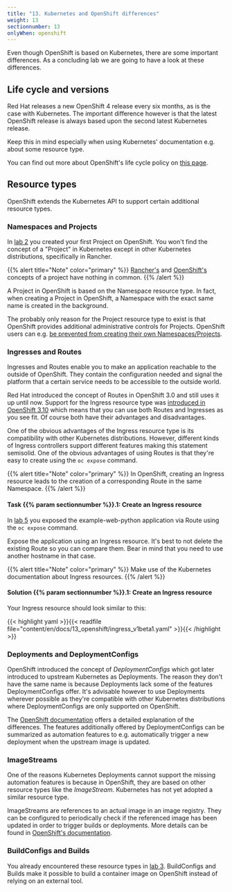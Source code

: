 ```yaml
---
title: "13. Kubernetes and OpenShift differences"
weight: 13
sectionnumber: 13
onlyWhen: openshift
---
```


Even though OpenShift is based on Kubernetes, there are some important differences.
As a concluding lab we are going to have a look at these differences.


## Life cycle and versions

Red Hat releases a new OpenShift 4 release every six months, as is the case with Kubernetes.
The important difference however is that the latest OpenShift release is always based upon the second latest Kubernetes release.

Keep this in mind especially when using Kubernetes' documentation e.g. about some resource type.

You can find out more about OpenShift's life cycle policy on [this page](https://access.redhat.com/support/policy/updates/openshift/).


## Resource types

OpenShift extends the Kubernetes API to support certain additional resource types.


### Namespaces and Projects

In [lab 2](../02/) you created your first Project on OpenShift.
You won't find the concept of a "Project" in Kubernetes except in other Kubernetes distributions, specifically in Rancher.

{{% alert title="Note" color="primary" %}}
[Rancher's](https://rancher.com/docs/rancher/v2.x/en/cluster-admin/projects-and-namespaces/#about-projects) and [OpenShift's](https://docs.openshift.com/container-platform/latest/rest_api/project_apis/project-apis-index.html) concepts of a project have nothing in common.
{{% /alert %}}

A Project in OpenShift is based on the Namespace resource type.
In fact, when creating a Project in OpenShift, a Namespace with the exact same name is created in the background.

The probably only reason for the Project resource type to exist is that OpenShift provides additional administrative controls for Projects.
OpenShift users can e.g. [be prevented from creating their own Namespaces/Projects](https://docs.openshift.com/container-platform/latest/applications/projects/configuring-project-creation.html#disabling-project-self-provisioning_configuring-project-creation).


### Ingresses and Routes

Ingresses and Routes enable you to make an application reachable to the outside of OpenShift.
They contain the configuration needed and signal the platform that a certain service needs to be accessible to the outside world.

Red Hat introduced the concept of Routes in OpenShift 3.0 and still uses it up until now.
Support for the Ingress resource type was [introduced in OpenShift 3.10](https://docs.openshift.com/container-platform/3.10/release_notes/ocp_3_10_release_notes.html#ocp-310-support-for-kubernetes-ingress-objects) which means that you can use both Routes and Ingresses as you see fit. Of course both have their advantages and disadvantages.

One of the obvious advantages of the Ingress resource type is its compatibility with other Kubernetes distributions.
However, different kinds of Ingress controllers support different features making this statement semisolid.
One of the obvious advantages of using Routes is that they're easy to create using the `oc expose` command.

{{% alert title="Note" color="primary" %}}
In OpenShift, creating an Ingress resource leads to the creation of a corresponding Route in the same Namespace.
{{% /alert %}}


#### Task {{% param sectionnumber %}}.1: Create an Ingress resource

In [lab 5](../05/) you exposed the example-web-python application via Route using the `oc expose` command.

Expose the application using an Ingress resource.
It's best to not delete the existing Route so you can compare them.
Bear in mind that you need to use another hostname in that case.

{{% alert title="Note" color="primary" %}}
Make use of the Kubernetes documentation about Ingress resources.
{{% /alert %}}


#### Solution {{% param sectionnumber %}}.1: Create an Ingress resource

Your Ingress resource should look similar to this:

{{< highlight yaml >}}{{< readfile file="content/en/docs/13_openshift/ingress_v1beta1.yaml" >}}{{< /highlight >}}


### Deployments and DeploymentConfigs

OpenShift introduced the concept of _DeploymentConfigs_ which got later introduced to upstream Kubernetes as Deployments.
The reason they don't have the same name is because Deployments lack some of the features DeploymentConfigs offer.
It's advisable however to use Deployments wherever possible as they're compatible with other Kubernetes distributions where DeploymentConfigs are only supported on OpenShift.

The [OpenShift documentation](https://docs.openshift.com/container-platform/latest/applications/deployments/what-deployments-are.html) offers a detailed explanation of the differences.
The features additionally offered by DeploymentConfigs can be summarized as automation features to e.g. automatically trigger a new deployment when the upstream image is updated.


### ImageStreams

One of the reasons Kubernetes Deployments cannot support the missing automation features is because in OpenShift, they are based on other resource types like the _ImageStream_.
Kubernetes has not yet adopted a similar resource type.

ImageStreams are references to an actual image in an image registry.
They can be configured to periodically check if the referenced image has been updated in order to trigger builds or deployments.
More details can be found in [OpenShift's documentation](https://docs.openshift.com/container-platform/latest/openshift_images/images-understand.html#images-imagestream-use_images-understand).


### BuildConfigs and Builds

You already encountered these resource types in [lab 3](../03/). BuildConfigs and Builds make it possible to build a container image on OpenShift instead of relying on an external tool.
